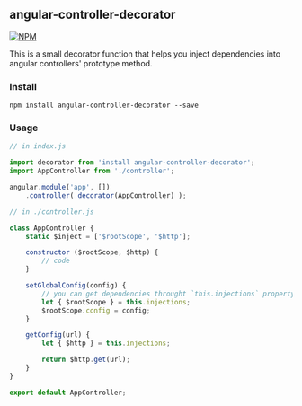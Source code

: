 ## angular-controller-decorator

[![NPM](https://nodei.co/npm/angular-controller-decorator.png)](https://nodei.co/npm/angular-controller-decorator)

This is a small decorator function that helps you inject dependencies into angular controllers' prototype method.

### Install

```
npm install angular-controller-decorator --save
```

### Usage

```javascript
// in index.js

import decorator from 'install angular-controller-decorator';
import AppController from './controller';

angular.module('app', [])
    .controller( decorator(AppController) );
```

```javascript
// in ./controller.js

class AppController {
    static $inject = ['$rootScope', '$http'];

    constructor ($rootScope, $http) {
        // code
    }

    setGlobalConfig(config) {
        // you can get dependencies throught `this.injections` property
        let { $rootScope } = this.injections;
        $rootScope.config = config;
    }

    getConfig(url) {
        let { $http } = this.injections;

        return $http.get(url);
    }
}

export default AppController;

```